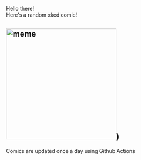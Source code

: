 Hello there! <br>Here's a random xkcd comic!<br>
## <img src="https://imgs.xkcd.com/comics/unread.png" alt="meme" width="300"/>)<br>
Comics are updated once a day using Github Actions